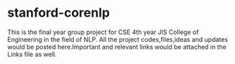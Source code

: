 # stanford-corenlp
This is the final year group project for CSE 4th year JIS College of Engineering in the field of NLP.
All the project codes,files,ideas and updates would be posted here.Important and relevant links would be attached in the Links file as well.

